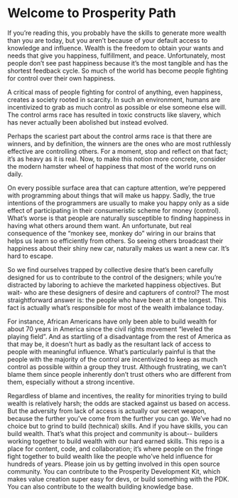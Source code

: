 # Welcome to Prosperity Path

If you’re reading this, you probably have the skills to generate more wealth than you are today, but you aren’t because of your default access to knowledge and influence. Wealth is the freedom to obtain your wants and needs that give you happiness, fulfillment, and peace. Unfortunately, most people don’t see past happiness because it’s the most tangible and has the shortest feedback cycle. So much of the world has become people fighting for control over their own happiness.

A critical mass of people fighting for control of anything, even happiness, creates a society rooted in scarcity. In such an environment, humans are incentivized to grab as much control as possible or else someone else will. The control arms race has resulted in toxic constructs like slavery, which has never actually been abolished but instead evolved. 

Perhaps the scariest part about the control arms race is that there are winners, and by definition, the winners are the ones who are most ruthlessly effective are controlling others. For a moment, stop and reflect on that fact; it’s as heavy as it is real. Now, to make this notion more concrete, consider the modern hamster wheel of happiness that most of the world runs on daily. 

On every possible surface area that can capture attention, we’re peppered with programming about things that will make us happy. Sadly, the true intentions of the programmers are usually to make you happy only as a side effect of participating in their consumeristic scheme for money (control). What’s worse is that people are naturally susceptible to finding happiness in having what others around them want. An unfortunate, but real consequence of the “monkey see, monkey do” wiring in our brains that helps us learn so efficiently from others. So seeing others broadcast their happiness about their shiny new car, naturally makes us want a new car. It’s hard to escape.

So we find ourselves trapped by collective desire that’s been carefully designed for us to contribute to the control of the designers; while you’re distracted by laboring to achieve the marketed happiness objectives. But wait- who are these designers of desire and capturers of control? The most straightforward answer is: the people who have been at it the longest. This fact is actually what’s responsible for most of the wealth imbalance today. 

For instance, African Americans have only been able to build wealth for about 70 years in America since the civil rights movement “leveled the playing field”. And as startling of a disadvantage from the rest of America as that may be, it doesn’t hurt as badly as the resultant lack of access to people with meaningful influence. What’s particularly painful is that the people with the majority of the control are incentivized to keep as much control as possible within a group they trust. Although frustrating, we can’t blame them since people inherently don’t trust others who are different from them, especially without a strong incentive. 

Regardless of blame and incentives, the reality for minorities trying to build wealth is relatively harsh; the odds are stacked against us based on access. But the adversity from lack of access is actually our secret weapon, because the further you’ve come from the further you can go. We’ve had no choice but to grind to build (technical) skills. And if you have skills, you can build wealth. That’s what this project and community is about-- builders working together to build wealth with our hard earned skills. This repo is a place for content, code, and collaboration; it’s where people on the fringe fight together to build wealth like the people who’ve held influence for hundreds of years. Please join us by getting involved in this open source community. You can contribute to the Prosperity Development Kit, which makes value creation super easy for devs, or build something with the PDK. You can also contribute to the wealth building knowledge base.
